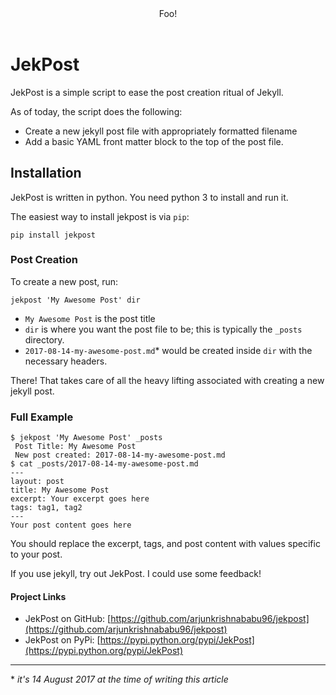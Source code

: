 <header>
Foo!
</header>

# JekPost

JekPost is a simple script to ease the post creation ritual of Jekyll.

As of today, the script does the following:

* Create a new jekyll post file with appropriately formatted filename
* Add a basic YAML front matter block to the top of the post file.

## Installation

JekPost is written in python. You need python 3 to install and run it.

The easiest way to install jekpost is via `pip`:
```
pip install jekpost
```

### Post Creation

To create a new post, run:
```
jekpost 'My Awesome Post' dir
```

* `My Awesome Post` is the post title
* `dir` is where you want the post file to be; this is typically the `_posts` directory.
* `2017-08-14-my-awesome-post.md`* would be created inside `dir` with the necessary headers.

There! That takes care of all the heavy lifting associated with creating a new jekyll post.

### Full Example

```
$ jekpost 'My Awesome Post' _posts
 Post Title: My Awesome Post
 New post created: 2017-08-14-my-awesome-post.md
$ cat _posts/2017-08-14-my-awesome-post.md
---
layout: post
title: My Awesome Post
excerpt: Your excerpt goes here
tags: tag1, tag2
---
Your post content goes here
```

You should replace the excerpt, tags, and post content with values specific to your post.

If you use jekyll, try out JekPost. I could use some feedback!


#### Project Links
* JekPost on GitHub: [https://github.com/arjunkrishnababu96/jekpost](https://github.com/arjunkrishnababu96/jekpost)
* JekPost on PyPi: [https://pypi.python.org/pypi/JekPost](https://pypi.python.org/pypi/JekPost)

---
\* *it's 14 August 2017 at the time of writing this article*
